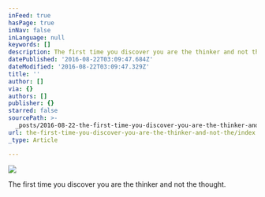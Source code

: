 ```yaml
---
inFeed: true
hasPage: true
inNav: false
inLanguage: null
keywords: []
description: The first time you discover you are the thinker and not the thought.
datePublished: '2016-08-22T03:09:47.684Z'
dateModified: '2016-08-22T03:09:47.329Z'
title: ''
author: []
via: {}
authors: []
publisher: {}
starred: false
sourcePath: >-
  _posts/2016-08-22-the-first-time-you-discover-you-are-the-thinker-and-not-the.md
url: the-first-time-you-discover-you-are-the-thinker-and-not-the/index.html
_type: Article

---
```

![](https://the-grid-user-content.s3-us-west-2.amazonaws.com/52f0ac4f-83f9-409f-9dbc-aeb8be918f31.jpg)

The first time you discover you are the thinker and not the thought.
